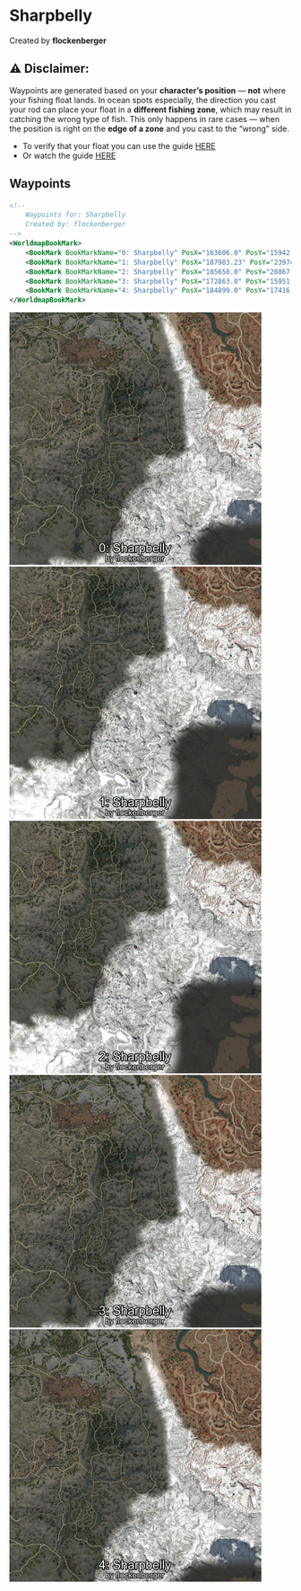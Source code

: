 # Sharpbelly
Created by **flockenberger**

## ⚠️ Disclaimer:
Waypoints are generated based on your __**character’s position**__ — __not__ where your fishing float lands.
In ocean spots especially, the direction you cast your rod can place your float in a **different fishing zone**, which may result in catching the wrong type of fish.
This only happens in rare cases — when the position is right on the **edge of a zone** and you cast to the “wrong” side.

- To verify that your float you can use the guide [HERE](https://flockenberger.github.io/bdo-fish-position/)
- Or watch the guide [HERE](https://youtu.be/t-VXcRoNojk)

## Waypoints
```xml
<!--
    Waypoints for: Sharpbelly
    Created by: flockenberger
-->
<WorldmapBookMark>
    <BookMark BookMarkName="0: Sharpbelly" PosX="163606.0" PosY="15942.0" PosZ="-386867.0" />
    <BookMark BookMarkName="1: Sharpbelly" PosX="187983.23" PosY="23974.467" PosZ="-452708.44" />
    <BookMark BookMarkName="2: Sharpbelly" PosX="185658.0" PosY="20867.0" PosZ="-449730.0" />
    <BookMark BookMarkName="3: Sharpbelly" PosX="172863.0" PosY="15951.0" PosZ="-383914.0" />
    <BookMark BookMarkName="4: Sharpbelly" PosX="184899.0" PosY="17416.0" PosZ="-359952.0" />
</WorldmapBookMark>
```

<img src="./Sharpbelly_0_Preview.webp" width="450"/> <img src="./Sharpbelly_1_Preview.webp" width="450"/> <img src="./Sharpbelly_2_Preview.webp" width="450"/> <img src="./Sharpbelly_3_Preview.webp" width="450"/> <img src="./Sharpbelly_4_Preview.webp" width="450"/> 